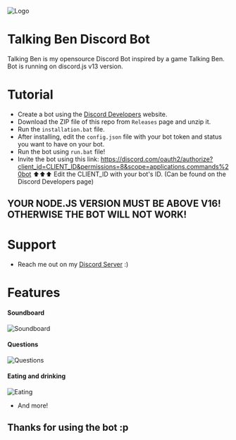 
![Logo](https://i.ibb.co/whJ3TvY/2022-03-23-0yj-Kleki.png)


# Talking Ben Discord Bot

Talking Ben is my opensource Discord Bot inspired by a game Talking Ben.
Bot is running on discord.js v13 version.

# Tutorial
- Create a bot using the [Discord Developers](https://discord.com/developers/applications) website.
- Download the ZIP file of this repo from `Releases` page and unzip it.
- Run the `installation.bat` file.
- After installing, edit the `config.json` file with your bot token and status you want to have on your bot.
- Run the bot using `run.bat` file!
- Invite the bot using this link:
https://discord.com/oauth2/authorize?client_id=CLIENT_ID&permissions=8&scope=applications.commands%20bot
⬆️⬆️⬆️ Edit the CLIENT_ID with your bot's ID. (Can be found on the Discord Developers page)

## YOUR NODE.JS VERSION MUST BE ABOVE V16! OTHERWISE THE BOT WILL NOT WORK!

# Support
- Reach me out on my [Discord Server](dsc.gg/hedgieserver) :)

# Features

#### Soundboard
![Soundboard](https://i.ibb.co/zV72qtZ/Sn-mka-obrazovky-2022-03-23-204713.png)
#### Questions 
![Questions](https://i.ibb.co/192C9rY/Sn-mka-obrazovky-2022-03-23-204813.png)
#### Eating and drinking
![Eating](https://i.ibb.co/jRNYwPK/Sn-mka-obrazovky-2022-03-23-204919.png)
- And more!

## Thanks for using the bot :p

